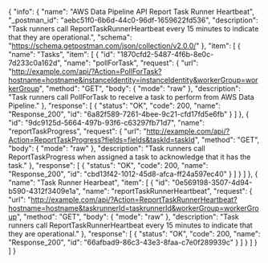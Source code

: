 {
  "info": {
    "name": "AWS Data Pipeline API Report Task Runner Heartbeat",
    "_postman_id": "aebc51f0-6b6d-44c0-96df-1659622fd536",
    "description": "Task runners call ReportTaskRunnerHeartbeat every 15 minutes to indicate that they are operational.",
    "schema": "https://schema.getpostman.com/json/collection/v2.0.0/"
  },
  "item": [
    {
      "name": "Tasks",
      "item": [
        {
          "id": "1870cfd2-5487-4f6b-8e0c-7d233c0a162d",
          "name": "pollForTask",
          "request": {
            "url": "http://example.com/api/?Action=PollForTask?hostname=hostname&instanceIdentity=instanceIdentity&workerGroup=workerGroup",
            "method": "GET",
            "body": {
              "mode": "raw"
            },
            "description": "Task runners call PollForTask to receive a task to perform from AWS Data Pipeline."
          },
          "response": [
            {
              "status": "OK",
              "code": 200,
              "name": "Response_200",
              "id": "6a82f589-7261-4bee-9c21-cfd17fd5e6fb"
            }
          ]
        },
        {
          "id": "9dc9125d-5664-497b-93f6-c63297fb71d7",
          "name": "reportTaskProgress",
          "request": {
            "url": "http://example.com/api/?Action=ReportTaskProgress?fields=fields&taskId=taskId",
            "method": "GET",
            "body": {
              "mode": "raw"
            },
            "description": "Task runners call ReportTaskProgress when assigned a task to acknowledge that it has the task."
          },
          "response": [
            {
              "status": "OK",
              "code": 200,
              "name": "Response_200",
              "id": "cbd13f42-1012-45d8-afca-ff24a597ec40"
            }
          ]
        }
      ]
    },
    {
      "name": "Task Runner Hearbeat",
      "item": [
        {
          "id": "0e569198-3507-4d94-b590-4312f3409e1a",
          "name": "reportTaskRunnerHeartbeat",
          "request": {
            "url": "http://example.com/api/?Action=ReportTaskRunnerHeartbeat?hostname=hostname&taskrunnerId=taskrunnerId&workerGroup=workerGroup",
            "method": "GET",
            "body": {
              "mode": "raw"
            },
            "description": "Task runners call ReportTaskRunnerHeartbeat every 15 minutes to indicate that they are operational."
          },
          "response": [
            {
              "status": "OK",
              "code": 200,
              "name": "Response_200",
              "id": "66afbad9-86c3-43e3-8faa-c7e0f289939c"
            }
          ]
        }
      ]
    }
  ]
}